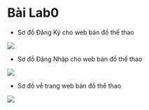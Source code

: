# Bài Lab0
- Sơ đồ Đăng Ký cho web bán đồ thể thao

![](https://www.planttext.com/api/plantuml/png/X5A_IiD06D_lAJuw9P0dQ0Ox2aAdBexncYP7aqjeBc17wU3WOYOdeQ53gH8G5CGUud31zxWdy1NyBesahO9PSlVTxz_ttNt9Zq4cl9d8uuWq2z8V1fzFMjup6Ait7e2OvNEWUbkbkFImK1Vr0dzJzGv2oyUsIaCjrn0cUljA3u4yD6Jtbt1TC2slE8XGlHWVni7oOuz53iJ84315uYPtu5ALTAV2Zqw4Ua2-MZAieFEAEv1fMUoahuqqLajce_aPLXQnIOQ4YeU0ULSfH8Z3xkJQ0sfinAp9o0EN43O1QzI5wmWdDYhx6FVSpsm2-FNhssueeLgYFZL4TtTwQinD72rlVlgzK6K2lT4UkDUYZ-P4rNF3N1mE57ZWpJ5ESp5QRgXB_2ZpmHeczZ-ksCCT-ziCnrTvHhLaUnVJOlTcs2AE9eaH-9XD23wb92K3t9XtzGq00F__0m00)


- Sơ đồ Đăng Nhập cho web bán đồ thể thao

![](https://www.planttext.com/api/plantuml/png/R56zIWD14ExtAQQyLFQvme2D8AIoiRniDjaXUtiXjoUcJcbbPI72dI0Y4X0KnDl2OeFliK-GLt0skP0_jvc__RxvPcPfVpgvIIQcI1LREQpT7Vw-U_k8q7VVUWXcKao1-te-9ZUXnE9kCIEZvJhdxLjJuDBR5v2Phxyuz7pzR63axKTJrQxCuYFsXaMa2IguTYMa51EEqgy5VRz0RsTfe00ZtMVGWtfVGimO3Y2wt9QvT7CjuSPL_BH5EA4XkX9vYm6zzfaifaIgGGOb3m531ZT3k8futPC-sHagNYCFj1yiGhgIclAW8cP2vGAYRjRqFCTLHqDajvj1UgxAG7bxZ__JZxQZArzNkBC0ujTz730wMJPc7Gh2_Vu0003__mC0)

- Sơ đồ về trang web bán đồ thể thao
  
![](https://www.planttext.com/api/plantuml/png/b9J1Qi9048RlUOgXTr-WXo8gj8VsLALUrnZS1Ts4PBHuB3sMqWVeeKefKi5RJmd5mpx9Fa5VeRF6sAmccbx2ilFz_yxy3Fb9rlK8MOZZqT1XBleXT28lT0Aw4gu8c4Guk_Dwq0ZzUogS0Okoyo5qwuMJBPCURQJ5aFLOv6s0LiDnp5DGkyWCuHnkTF86638v09VhPE5a9Q9IIu8kTR8IC5NBCRWwNemjmPOYljKWzbh77rFeCyaXKdENlZf-bn1m7N-E749gUUTsI5MOwEIXL9BvMssd7UNQC1wlejHaDnMvT5ABAw6JHmb8wYThe8AKcbHubYMMnu9oENKfTBp6ug6iq92hB-e2XQmSMfdaM6WbafCHbUWAucfpjHnP54pKp8S1-Rq0LpCvgBXd6wC3xLvwJHsl0f3qq0ejRZ-uBYr6oadpm4vK75UUneE9gkRLKtFVd6UqcAwvAGxCx2twQYwh1lCds4kZIomCrRV574iYnzcDdbwYpN3S9mqWhJ3-AvIypgbxicz-YRy0003__mC0)
